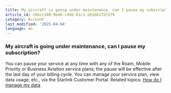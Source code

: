 ```yaml
---
title: My aircraft is going under maintenance, can I pause my subscription?
article_id: c6bcc340-9ee6-c49d-61c1-a91b6172c576
category: Account
last_modified: '2025-04-04'
language: en
---
```


### My aircraft is going under maintenance, can I pause my subscription? 
You can pause your service at any time with any of the Roam, Mobile Priority or Business Aviation service plans; the pause will be effective after the last day of your billing cycle. 
You can manage your service plan, view data usage, etc., via the Starlink Customer Portal. 
Related topics: [How do I manage my data](https://www.starlink.com/support/article/<https:/www.starlink.com/support/article/18cf3f39-1430-40c2-54c4-8d3be3e3d7ce>)